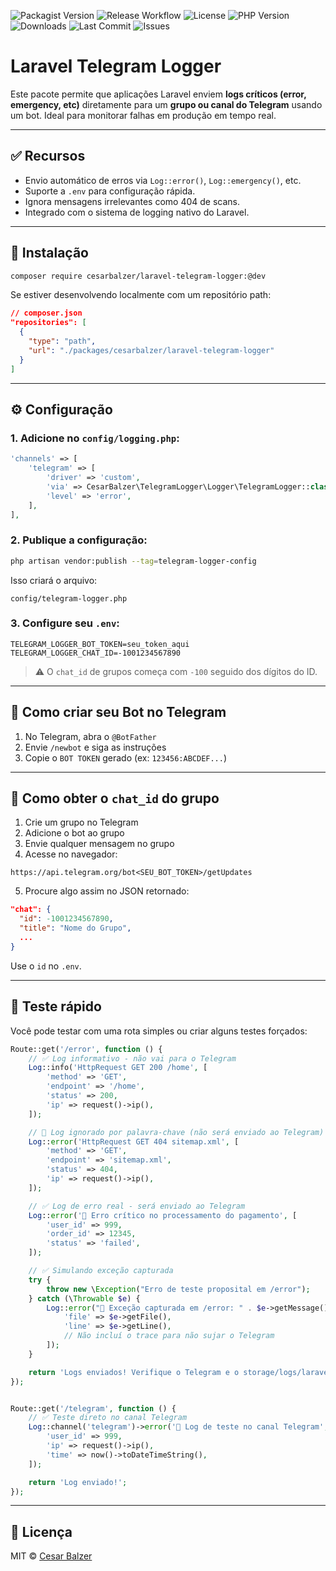 ![Packagist Version](https://img.shields.io/packagist/v/cesarbalzer/laravel-telegram-logger)
![Release Workflow](https://github.com/CesarBalzer/laravel-telegram-logger/actions/workflows/tag-release.yml/badge.svg)
![License](https://img.shields.io/github/license/CesarBalzer/laravel-telegram-logger)
![PHP Version](https://img.shields.io/packagist/php-v/cesarbalzer/laravel-telegram-logger)
![Downloads](https://img.shields.io/packagist/dt/cesarbalzer/laravel-telegram-logger)
![Last Commit](https://img.shields.io/github/last-commit/CesarBalzer/laravel-telegram-logger)
![Issues](https://img.shields.io/github/issues/CesarBalzer/laravel-telegram-logger)

# Laravel Telegram Logger

Este pacote permite que aplicações Laravel enviem **logs críticos (error, emergency, etc)** diretamente para um **grupo ou canal do Telegram** usando um bot. Ideal para monitorar falhas em produção em tempo real.

---

## ✅ Recursos

-   Envio automático de erros via `Log::error()`, `Log::emergency()`, etc.
-   Suporte a `.env` para configuração rápida.
-   Ignora mensagens irrelevantes como 404 de scans.
-   Integrado com o sistema de logging nativo do Laravel.

---

## 🧰 Instalação

```bash
composer require cesarbalzer/laravel-telegram-logger:@dev
```

Se estiver desenvolvendo localmente com um repositório path:

```json
// composer.json
"repositories": [
  {
    "type": "path",
    "url": "./packages/cesarbalzer/laravel-telegram-logger"
  }
]
```

---

## ⚙️ Configuração

### 1. Adicione no `config/logging.php`:

```php
'channels' => [
    'telegram' => [
        'driver' => 'custom',
        'via' => CesarBalzer\TelegramLogger\Logger\TelegramLogger::class,
        'level' => 'error',
    ],
],
```

### 2. Publique a configuração:

```bash
php artisan vendor:publish --tag=telegram-logger-config
```

Isso criará o arquivo:

```
config/telegram-logger.php
```

### 3. Configure seu `.env`:

```env
TELEGRAM_LOGGER_BOT_TOKEN=seu_token_aqui
TELEGRAM_LOGGER_CHAT_ID=-1001234567890
```

> ⚠️ O `chat_id` de grupos começa com `-100` seguido dos dígitos do ID.

---

## 🤖 Como criar seu Bot no Telegram

1. No Telegram, abra o `@BotFather`
2. Envie `/newbot` e siga as instruções
3. Copie o `BOT TOKEN` gerado (ex: `123456:ABCDEF...`)

---

## 💬 Como obter o `chat_id` do grupo

1. Crie um grupo no Telegram
2. Adicione o bot ao grupo
3. Envie qualquer mensagem no grupo
4. Acesse no navegador:

```
https://api.telegram.org/bot<SEU_BOT_TOKEN>/getUpdates
```

5. Procure algo assim no JSON retornado:

```json
"chat": {
  "id": -1001234567890,
  "title": "Nome do Grupo",
  ...
}
```

Use o `id` no `.env`.

---

## 🧪 Teste rápido

Você pode testar com uma rota simples ou criar alguns testes forçados:

```php
Route::get('/error', function () {
    // ✅ Log informativo - não vai para o Telegram
    Log::info('HttpRequest GET 200 /home', [
        'method' => 'GET',
        'endpoint' => '/home',
        'status' => 200,
        'ip' => request()->ip(),
    ]);

    // 🚫 Log ignorado por palavra-chave (não será enviado ao Telegram)
    Log::error('HttpRequest GET 404 sitemap.xml', [
        'method' => 'GET',
        'endpoint' => 'sitemap.xml',
        'status' => 404,
        'ip' => request()->ip(),
    ]);

    // ✅ Log de erro real - será enviado ao Telegram
    Log::error('🚨 Erro crítico no processamento do pagamento', [
        'user_id' => 999,
        'order_id' => 12345,
        'status' => 'failed',
    ]);

    // ✅ Simulando exceção capturada
    try {
        throw new \Exception("Erro de teste proposital em /error");
    } catch (\Throwable $e) {
        Log::error("🚨 Exceção capturada em /error: " . $e->getMessage(), [
            'file' => $e->getFile(),
            'line' => $e->getLine(),
            // Não incluí o trace para não sujar o Telegram
        ]);
    }

    return 'Logs enviados! Verifique o Telegram e o storage/logs/laravel.log';
});


Route::get('/telegram', function () {
    // ✅ Teste direto no canal Telegram
    Log::channel('telegram')->error('🚨 Log de teste no canal Telegram', [
        'user_id' => 999,
        'ip' => request()->ip(),
        'time' => now()->toDateTimeString(),
    ]);

    return 'Log enviado!';
});
```

---

## 📄 Licença

MIT © [Cesar Balzer](https://github.com/cesarbalzer)
